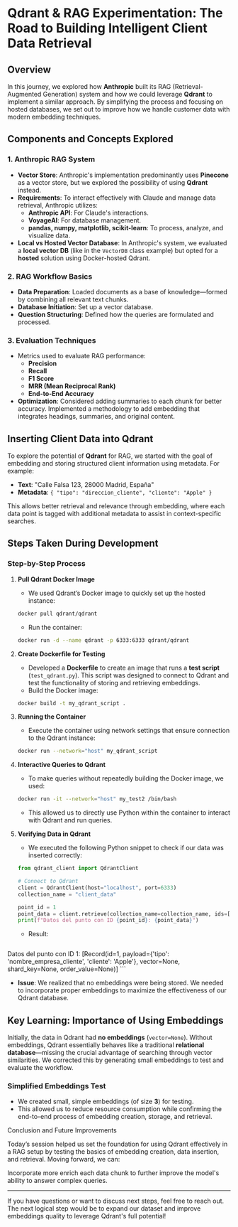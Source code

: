 # Qdrant & RAG Experimentation: The Road to Building Intelligent Client Data Retrieval

## Overview
In this journey, we explored how **Anthropic** built its RAG (Retrieval-Augmented Generation) system and how we could leverage **Qdrant** to implement a similar approach. By simplifying the process and focusing on hosted databases, we set out to improve how we handle customer data with modern embedding techniques.

## Components and Concepts Explored

### 1. Anthropic RAG System
- **Vector Store**: Anthropic's implementation predominantly uses **Pinecone** as a vector store, but we explored the possibility of using **Qdrant** instead.
- **Requirements**: To interact effectively with Claude and manage data retrieval, Anthropic utilizes:
  - **Anthropic API**: For Claude's interactions.
  - **VoyageAI**: For database management.
  - **pandas, numpy, matplotlib, scikit-learn**: To process, analyze, and visualize data.
- **Local vs Hosted Vector Database**: In Anthropic's system, we evaluated a **local vector DB** (like in the `VectorDB` class example) but opted for a **hosted** solution using Docker-hosted Qdrant.

### 2. RAG Workflow Basics
- **Data Preparation**: Loaded documents as a base of knowledge—formed by combining all relevant text chunks.
- **Database Initiation**: Set up a vector database.
- **Question Structuring**: Defined how the queries are formulated and processed.

### 3. Evaluation Techniques
- Metrics used to evaluate RAG performance:
  - **Precision**
  - **Recall**
  - **F1 Score**
  - **MRR (Mean Reciprocal Rank)**
  - **End-to-End Accuracy**
- **Optimization**: Considered adding summaries to each chunk for better accuracy. Implemented a methodology to add embedding that integrates headings, summaries, and original content.

## Inserting Client Data into Qdrant
To explore the potential of **Qdrant** for RAG, we started with the goal of embedding and storing structured client information using metadata. For example:
- **Text**: "Calle Falsa 123, 28000 Madrid, España"
- **Metadata**: `{ "tipo": "direccion_cliente", "cliente": "Apple" }`

This allows better retrieval and relevance through embedding, where each data point is tagged with additional metadata to assist in context-specific searches.

## Steps Taken During Development
### Step-by-Step Process
1. **Pull Qdrant Docker Image**
   - We used Qdrant’s Docker image to quickly set up the hosted instance:
   ```sh
   docker pull qdrant/qdrant
   ```
   - Run the container:
   ```sh
   docker run -d --name qdrant -p 6333:6333 qdrant/qdrant
   ```

2. **Create Dockerfile for Testing**
   - Developed a **Dockerfile** to create an image that runs a **test script** (`test_qdrant.py`). This script was designed to connect to Qdrant and test the functionality of storing and retrieving embeddings.
   - Build the Docker image:
   ```sh
   docker build -t my_qdrant_script .
   ```

3. **Running the Container**
   - Execute the container using network settings that ensure connection to the Qdrant instance:
   ```sh
   docker run --network="host" my_qdrant_script
   ```

4. **Interactive Queries to Qdrant**
   - To make queries without repeatedly building the Docker image, we used:
   ```sh
   docker run -it --network="host" my_test2 /bin/bash
   ```
   - This allowed us to directly use Python within the container to interact with Qdrant and run queries.

5. **Verifying Data in Qdrant**
   - We executed the following Python snippet to check if our data was inserted correctly:
   ```python
   from qdrant_client import QdrantClient

   # Connect to Qdrant
   client = QdrantClient(host="localhost", port=6333)
   collection_name = "client_data"

   point_id = 1
   point_data = client.retrieve(collection_name=collection_name, ids=[point_id])
   print(f"Datos del punto con ID {point_id}: {point_data}")
   ```
   - Result:
     ```
Datos del punto con ID 1: [Record(id=1, payload={'tipo': 'nombre_empresa_cliente', 'cliente': 'Apple'}, vector=None, shard_key=None, order_value=None)]
     ```
   - **Issue**: We realized that no embeddings were being stored. We needed to incorporate proper embeddings to maximize the effectiveness of our Qdrant database.

## Key Learning: Importance of Using Embeddings
Initially, the data in Qdrant had **no embeddings** (`vector=None`). Without embeddings, Qdrant essentially behaves like a traditional **relational database**—missing the crucial advantage of searching through vector similarities. We corrected this by generating small embeddings to test and evaluate the workflow.

### Simplified Embeddings Test
- We created small, simple embeddings (of size **3**) for testing.
- This allowed us to reduce resource consumption while confirming the end-to-end process of embedding creation, storage, and retrieval.

Conclusion and Future Improvements

Today’s session helped us set the foundation for using Qdrant effectively in a RAG setup by testing the basics of embedding creation, data insertion, and retrieval. Moving forward, we can:

Incorporate more enrich each data chunk to further improve the model's ability to answer complex queries.

---
If you have questions or want to discuss next steps, feel free to reach out. The next logical step would be to expand our dataset and improve embeddings quality to leverage Qdrant's full potential!

